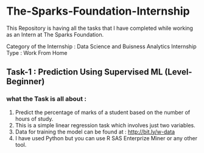 # The-Sparks-Foundation-Internship
This Repository is having all the tasks that I have completed while working as an Intern at The Sparks Foundation.

Category of the Internship : Data Science and Buisness Analytics
Internship Type : Work From Home

## Task-1 : Prediction Using Supervised ML (Level-Beginner)

### what the Task is all about :
1. Predict the percentage of marks of a student based on the number of hours of study.
2. This is a simple linear regression task which involves just two variables.
3. Data for training the model can be found at : http://bit.ly/w-data
4. I have used Python but you can use R SAS Enterprize Miner or any other tool.

